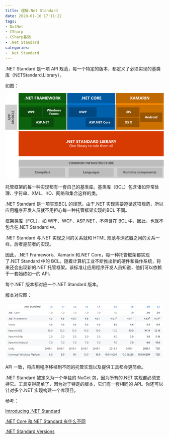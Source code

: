```yaml
---
title: 理解.Net Standard
date: 2020-01-10 17:11:22
tags:
- DotNet
- CSharp
- CSharp基础
- .Net Standard
categories: 
- .Net Standard
---
```


.NET Standard 是一项 API 规范，每一个特定的版本，都定义了必须实现的基类库（NETStandard.Library）。

如图：

![dotnet-tomorrow.png](/img/dotnet-tomorrow.png)

托管框架的每一种实现都有一套自己的基类库。基类库（BCL）包含诸如异常处理、字符串、XML、I/O、网络和集合这样的类。

.NET Standard 是一项实现BCL 的规范。由于.NET 实现需要遵循这项规范，所以应用程序开发人员就不用担心每一种托管框架实现的BCL 不同。

框架类库（FCL），如 WPF、WCF、ASP.NET，不包含在 BCL 中，因此，也就不包含在.NET Standard 中。

.NET Standard 与.NET 实现之间的关系就和 HTML 规范与浏览器之间的关系一样。后者是前者的实现。

因此，.NET Framework、Xamarin 和.NET Core，每一种托管框架都实现了.NET Standard 中的 BCL。随着计算机工业不断推出新的硬件和操作系统，将来还会出现新的.NET 托管框架。该标准让应用程序开发人员知道，他们可以依赖于一套始终如一的 API。

每个.NET 版本都对应一个.NET Standard 版本。

版本对应图：

![QQ截图20200110132446.png](/img/QQ截图20200110132446.png)

API 一致，将应用程序移植到不同的托管实现以及提供工具都会更简单。

.NET Standard 被定义为一个单独的 NuGet 包，因为所有的.NET 实现都必须支持它。工具变得简单了，因为对于特定的版本，它们有一套相同的 API。你还可以针对多个.NET 实现构建一个库项目。

参考：

[Introducing .NET Standard](https://devblogs.microsoft.com/dotnet/introducing-net-standard/)

[.NET Core 和.NET Standard 有什么不同](https://www.infoq.cn/article/2017/10/dotnet-core-standard-difference/)

[.NET Standard Versions](https://github.com/dotnet/standard/blob/master/docs/versions.md)